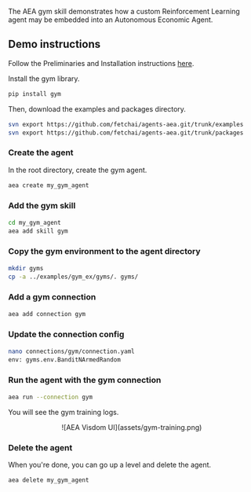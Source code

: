 The AEA gym skill demonstrates how a custom Reinforcement Learning agent may be embedded into an Autonomous Economic Agent.


## Demo instructions

Follow the Preliminaries and Installation instructions <a href="../quickstart" target=_blank>here</a>.

Install the gym library.

``` bash
pip install gym
```

Then, download the examples and packages directory.
``` bash
svn export https://github.com/fetchai/agents-aea.git/trunk/examples
svn export https://github.com/fetchai/agents-aea.git/trunk/packages
```




### Create the agent
In the root directory, create the gym agent.
``` bash
aea create my_gym_agent
```


### Add the gym skill 
``` bash
cd my_gym_agent
aea add skill gym 
```


### Copy the gym environment to the agent directory
``` bash
mkdir gyms
cp -a ../examples/gym_ex/gyms/. gyms/
```


### Add a gym connection
``` bash
aea add connection gym
```


### Update the connection config
``` bash
nano connections/gym/connection.yaml
env: gyms.env.BanditNArmedRandom
```



### Run the agent with the gym connection

``` bash
aea run --connection gym
```

You will see the gym training logs.


<center>![AEA Visdom UI](assets/gym-training.png)</center>


### Delete the agent

When you're done, you can go up a level and delete the agent.

``` bash
aea delete my_gym_agent
```


<br/>